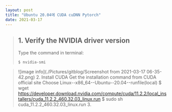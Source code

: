 ```yaml
---
layout: post
title: "Ubuntu 20.04에 CUDA cuDNN Pytorch"
date: 2021-03-17
---
```


> ## 1. Verify the NVIDIA driver version 
> <p>Type the command in terminal:</p>
> <pre><code>$ nvidia-smi
> </code></pre>
 
>   ![image info](./Pictures/gitblog/Screenshot from 2021-03-17 06-35-42.png)
>2. Install CUDA 
>   Get the installation command from CUDA official site 
>   Choose Linux--x86_64--Ubuntu--20.04--runfile(local) 
>   $ wget https://developer.download.nvidia.com/compute/cuda/11.2.2/local_installers/cuda_11.2.2_460.32.03_linux.run
>   $ sudo sh cuda_11.2.2_460.32.03_linux.run
>3. 
